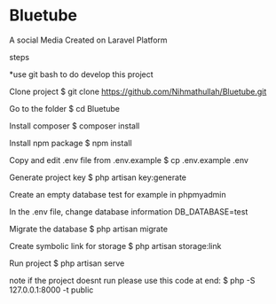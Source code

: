 # Bluetube
A social Media Created on Laravel Platform

steps 

*use git bash to do develop this project

Clone project $ git clone https://github.com/Nihmathullah/Bluetube.git

Go to the folder $ cd Bluetube

Install composer $ composer install

Install npm package $ npm install

Copy and edit .env file from .env.example $ cp .env.example .env

Generate project key $ php artisan key:generate

Create an empty database test for example in phpmyadmin

In the .env file, change database information DB_DATABASE=test

Migrate the database $ php artisan migrate

Create symbolic link for storage $ php artisan storage:link

Run project $ php artisan serve

note if the project doesnt run please use this code at end: $ php -S 127.0.0.1:8000 -t public
